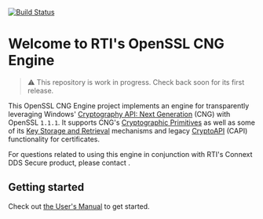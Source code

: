 [![Build Status](https://ci.appveyor.com/api/projects/status/github/rticommunity/openssl-cng-engine?branch=develop&svg=true&passingText=passing%20%F0%9F%A5%B3)](https://ci.appveyor.com/project/rticommunity/openssl-cng-engine/branch/develop)

# Welcome to RTI's OpenSSL CNG Engine

> :warning: This repository is work in progress. Check back soon for its first release.

This OpenSSL CNG Engine project implements an engine for transparently leveraging Windows' [Cryptography API: Next Generation](https://docs.microsoft.com/en-us/windows/win32/seccng/cng-portal) (CNG) with OpenSSL `1.1.1`. It supports CNG's [Cryptographic Primitives](https://docs.microsoft.com/en-us/windows/win32/seccng/cryptographic-primitives) as well as some of its [Key Storage and Retrieval](https://docs.microsoft.com/en-us/windows/win32/seccng/key-storage-and-retrieval) mechanisms and legacy [CryptoAPI](https://docs.microsoft.com/en-us/windows/win32/api/wincrypt/>) (CAPI) functionality for certificates.

For questions related to using this engine in conjunction with RTI's Connext DDS Secure product, please contact .

## Getting started

Check out [the User's Manual](https://openssl-cng-engine.readthedocs.io/en/latest/index.html) to get started.
